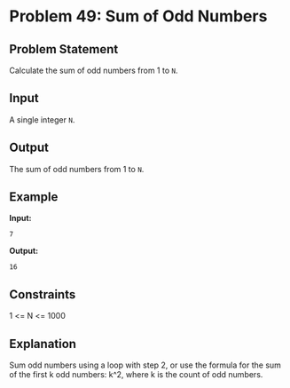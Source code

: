 # Problem 49: Sum of Odd Numbers

## Problem Statement
Calculate the sum of odd numbers from 1 to `N`.

## Input
A single integer `N`.

## Output
The sum of odd numbers from 1 to `N`.

## Example
**Input:**
```
7
```

**Output:**
```
16
```

## Constraints
1 <= N <= 1000

## Explanation
Sum odd numbers using a loop with step 2, or use the formula for the sum of the first k odd numbers: k^2, where k is the count of odd numbers.

